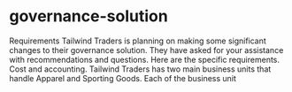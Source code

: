 # governance-solution
Requirements Tailwind Traders is planning on making some significant changes to their governance solution. They have asked for your assistance with recommendations and questions. Here are the specific requirements.  Cost and accounting. Tailwind Traders has two main business units that handle Apparel and Sporting Goods. Each of the business unit
